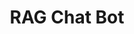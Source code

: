 ---
title: "RAG Chat Bot"
excerpt: "This chatbot uses a multi-agent system to answer questions about machine learning concepts. [Link](https://huggingface.co/spaces/AveMujica/RAG_Demo)"
collection: portfolio
---